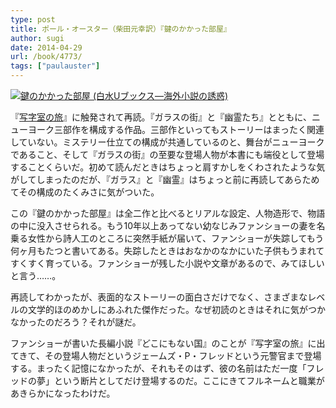 ```yaml
---
type: post
title: ポール・オースター（柴田元幸訳）『鍵のかかった部屋』
author: sugi
date: 2014-04-29
url: /book/4773/
tags: ["paulauster"]
---
```

<a href="http://www.amazon.co.jp/exec/obidos/ASIN/4560070989/chezsugi-22/ref=nosim/" onclick="_gaq.push(['_trackEvent', 'outbound-article', 'http://www.amazon.co.jp/exec/obidos/ASIN/4560070989/chezsugi-22/ref=nosim/', '']);" name="amazletlink" target="_blank"><img src="http://i2.wp.com/ecx.images-amazon.com/images/I/419Y782Y4VL._SL160_.jpg?w=660" alt="鍵のかかった部屋 (白水Uブックス―海外小説の誘惑)" class="alignleft"  data-recalc-dims="1" /></a>

『<a href="http://asharpminor.com/book/4762/" onclick="_gaq.push(['_trackEvent', 'outbound-article', 'http://asharpminor.com/book/4762/', '写字室の旅']);" title="ポール・オースター（柴田元幸訳）『写字室の旅』" target="_blank">写字室の旅</a>』に触発されて再読。『ガラスの街』と『幽霊たち』とともに、ニューヨーク三部作を構成する作品。三部作といってもストーリーはまったく関連していない。ミステリー仕立ての構成が共通しているのと、舞台がニューヨークであること、そして『ガラスの街』の至要な登場人物が本書にも端役として登場することくらいだ。初めて読んだときはちょっと肩すかしをくわされたような気がしてしまったのだが、『ガラス』と『幽霊』はちょっと前に再読してあらためてその構成のたくみさに気がついた。

この『鍵のかかった部屋』は全二作と比べるとリアルな設定、人物造形で、物語の中に没入させられる。もう10年以上あってない幼なじみファンショーの妻を名乗る女性から詩人工のところに突然手紙が届いて、ファンショーが失踪してもう何ヶ月もたつと書いてある。失踪したときはおなかのなかにいた子供もうまれてすくすく育っている。ファンショーが残した小説や文章があるので、みてほしいと言う……。

再読してわかったが、表面的なストーリーの面白さだけでなく、さまざまなレベルの文学的ほのめかしにあふれた傑作だった。なぜ初読のときはそれに気がつかなかったのだろう？それが謎だ。

ファンショーが書いた長編小説『どこにもない国』のことが『写字室の旅』に出てきて、その登場人物だというジェームズ・P・フレッドという元警官まで登場する。まったく記憶になかったが、それもそのはず、彼の名前はただ一度「フレッドの夢」という断片としてだけ登場するのだ。ここにきてフルネームと職業があきらかになったわけだ。
